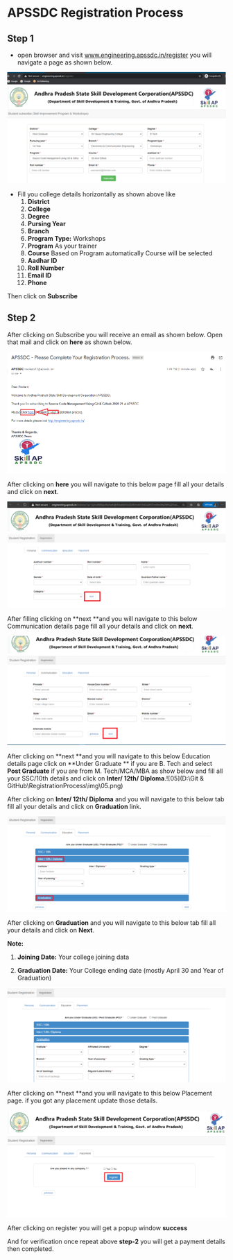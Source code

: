 # APSSDC Registration Process

## Step 1

- open browser and visit www.engineering.apssdc.in/register you will navigate a page as shown below.

![subscribe Image](img/01.png)

- Fill you college details horizontally as shown above like
  1. **District**
  2. **College**
  3. **Degree**
  4. **Pursing Year**
  5. **Branch**
  6. **Program Type:** Workshops
  7. **Program** As your trainer
  8. **Course** Based on Program automatically Course will be selected
  9. **Aadhar ID**
  10. **Roll Number**
  11. **Email ID**
  12. **Phone**

Then click on **Subscribe**

## Step 2

After clicking on Subscribe you will receive an email as shown below. Open that mail and click on **here** as shown below.

![Email Page](img/02.png)

After clicking on **here** you will navigate to this below page fill all your details and click on **next**.

![03](img/03.png)

After filling clicking on **next **and you will navigate to this below Communication details page fill all your details and click on **next**.

![04](img/04.png)

After clicking on **next **and you will navigate to this below Education details page click on **Under Graduate ** if you are B. Tech and select **Post Graduate** if you are from M. Tech/MCA/MBA as show below and fill all your SSC/10th details and click on **Inter/ 12th/ Diploma**.![05](D:\Git & GitHub\RegistrationProcess\img\05.png)

After clicking on  **Inter/ 12th/ Diploma** and you will navigate to this below tab fill all your details and click on **Graduation** link.

![07](img/07.png)

After clicking on **Graduation** and you will navigate to this below tab fill all your details and click on **Next**.

**Note:**

1. **Joining Date:** Your college joining data

2. **Graduation Date:** Your College ending date (mostly April 30 and Year of Graduation)

![08](img/08.png)

After clicking on **next **and you will navigate to this below Placement page. if you got any placement update those details.

![09](img/09.png)

After clicking on register you will get a popup window **success**

And for verification once repeat above **step-2** you will get a payment details then completed.
